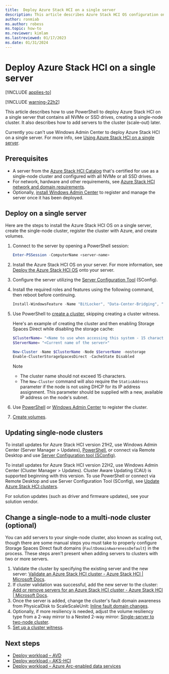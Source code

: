 ```yaml
---
title:  Deploy Azure Stack HCI on a single server
description: This article describes Azure Stack HCI OS configuration on a single server
author: ronmiab
ms.author: robess
ms.topic: how-to
ms.reviewer: kimlam
ms.lastreviewed: 01/17/2023
ms.date: 01/31/2024
---
```


# Deploy Azure Stack HCI on a single server

[!INCLUDE [applies-to](../../hci/includes/hci-applies-to-22h2.md)]

[!INCLUDE [warning-22h2](../../hci/includes/hci-warning-deploy-22h2.md)]

This article describes how to use PowerShell to deploy Azure Stack HCI on a single server that contains all NVMe or SSD drives, creating a single-node cluster. It also describes how to add servers to the cluster (scale-out) later.

Currently you can't use Windows Admin Center to deploy Azure Stack HCI on a single server. For more info, see [Using Azure Stack HCI on a single server](../concepts/single-server-clusters.md).

## Prerequisites

- A server from the [Azure Stack HCI Catalog](https://hcicatalog.azurewebsites.net/#/catalog) that's certified for use as a single-node cluster and configured with all NVMe or all SSD drives.
- For network, hardware and other requirements, see [Azure Stack HCI network and domain requirements](../deploy/operating-system.md#determine-hardware-and-network-requirements).
- Optionally, [install Windows Admin Center](/windows-server/manage/windows-admin-center/deploy/install) to register and manage the server once it has been deployed.

## Deploy on a single server

Here are the steps to install the Azure Stack HCI OS on a single server, create the single-node cluster, register the cluster with Azure, and create volumes.

1. Connect to the server by opening a PowerShell session:

    ```powershell
    Enter-PSSession -ComputerName <server-name>
    ```

1. Install the Azure Stack HCI OS on your server. For more information, see [Deploy the Azure Stack HCI OS](../deploy/operating-system.md#manual-deployment) onto your server.
1. Configure the server utilizing the [Server Configuration Tool](/windows-server/administration/server-core/server-core-sconfig) (SConfig).
1. Install the required roles and features using the following command, then reboot before continuing.

   ```powershell
   Install-WindowsFeature -Name "BitLocker", "Data-Center-Bridging", "Failover-Clustering", "FS-FileServer", "FS-Data-Deduplication", "Hyper-V", "Hyper-V-PowerShell", "RSAT-AD-Powershell", "RSAT-Clustering-PowerShell", "NetworkATC", "Storage-Replica", "NetworkHUD" -IncludeAllSubFeature -IncludeManagementTools
   ```

1. Use PowerShell to [create a cluster](../deploy/create-cluster-powershell.md), skipping creating a cluster witness.

   Here's an example of creating the cluster and then enabling Storage Spaces Direct while disabling the storage cache:

   ```powershell
   $ClusterName= "<Name to use when accessing this system - 15 characters or less>"
   $ServerName= "<Current name of the server>"
   ```

   ```powershell
   New-Cluster -Name $ClusterName -Node $ServerName -nostorage
   Enable-ClusterStorageSpacesDirect -CacheState Disabled
   ```

   > [!NOTE]
   > - The cluster name should not exceed 15 characters.
   > - The `New-Cluster` command will also require the `StaticAddress` parameter if the node is not using DHCP for its IP address assignment.  This parameter should be supplied with a new, available IP address on the node's subnet.

1. Use [PowerShell](../deploy/register-with-azure.md?tab=power-shell#register-a-cluster) or [Windows Admin Center](../deploy/register-with-azure.md?tab=windows-admin-center#register-a-cluster) to register the cluster.
1. [Create volumes](../manage/create-volumes.md).

## Updating single-node clusters

To install updates for Azure Stack HCI version 21H2, use Windows Admin Center (Server Manager > Updates), [PowerShell](../manage/update-cluster.md#update-a-cluster-using-powershell), or connect via Remote Desktop and use [Server Configuration tool (SConfig)](../manage/update-cluster.md#perform-a-manual-feature-update-of-a-failover-cluster-using-sconfig).

To install updates for Azure Stack HCI version 22H2, use Windows Admin Center (Cluster Manager > Updates). Cluster Aware Updating (CAU) is supported beginning with this version. To use PowerShell or connect via Remote Desktop and use Server Configuration Tool (SConfig), see [Update Azure Stack HCI clusters](../manage/update-cluster.md).

For solution updates (such as driver and firmware updates), see your solution vendor.

## Change a single-node to a multi-node cluster (optional)

You can add servers to your single-node cluster, also known as scaling out, though there are some manual steps you must take to properly configure Storage Spaces Direct fault domains (`FaultDomainAwarenessDefault`) in the process. These steps aren't present when adding servers to clusters with two or more servers.

1. Validate the cluster by specifying the existing server and the new server: [Validate an Azure Stack HCI cluster - Azure Stack HCI | Microsoft Docs](../deploy/validate.md).
2. If cluster validation was successful, add the new server to the cluster: [Add or remove servers for an Azure Stack HCI cluster - Azure Stack HCI | Microsoft Docs](../manage/add-cluster.md).
3. Once the server is added, change the cluster's fault domain awareness from PhysicalDisk to ScaleScaleUnit: [Inline fault domain changes](../manage/single-node-scale-out.md#inline-fault-domain-changes).
4. Optionally, if more resiliency is needed, adjust the volume resiliency type from a 2-way mirror to a Nested 2-way mirror: [Single-server to two-node cluster](../manage/single-node-scale-out.md#single-server-to-two-node-cluster).
5. [Set up a cluster witness](../manage/witness.md).

## Next steps

- [Deploy workload – AVD](../deploy/virtual-desktop-infrastructure.md)
- [Deploy workload – AKS-HCI](/azure-stack/aks-hci/overview)
- [Deploy workload – Azure Arc-enabled data services](/azure/azure-arc/data/overview)
